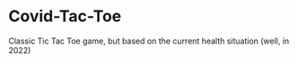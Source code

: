 # Covid-Tac-Toe
Classic Tic Tac Toe game, but based on the current health situation (well, in 2022)
